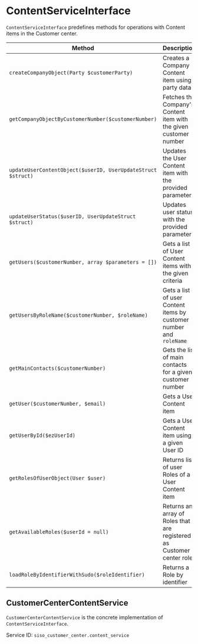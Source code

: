# ContentServiceInterface

`ContentServiceInterface` predefines methods for operations with Content items in the Customer center.

|Method|Description|
|--- |--- |
|`createCompanyObject(Party $customerParty)`|Creates a Company Content item using party data|
|`getCompanyObjectByCustomerNumber($customerNumber)`|Fetches the Company's Content item with the given customer number|
|`updateUserContentObject($userID, UserUpdateStruct $struct)`|Updates the User Content item with the provided parameters|
|`updateUserStatus($userID, UserUpdateStruct $struct)`|Updates user status with the provided parameters|
|`getUsers($customerNumber, array $parameters = [])`|Gets a list of User Content items with the given criteria|
|`getUsersByRoleName($customerNumber, $roleName)`|Gets a list of user Content items by customer number and `roleName`|
|`getMainContacts($customerNumber)`|Gets the list of main contacts for a given customer number|
|`getUser($customerNumber, $email)`|Gets a User Content item|
|`getUserById($ezUserId)`|Gets a User Content item using a given User ID|
|`getRolesOfUserObject(User $user)`|Returns list of user Roles of a User Content item|
|`getAvailableRoles($userId = null)`|Returns an array of Roles that are registered as Customer center roles|
|`loadRoleByIdentifierWithSudo($roleIdentifier)`|Returns a Role by identifier|

## CustomerCenterContentService

`CustomerCenterContentService` is the concrete implementation of `ContentServiceInterface`.

Service ID: `siso_customer_center.content_service`
